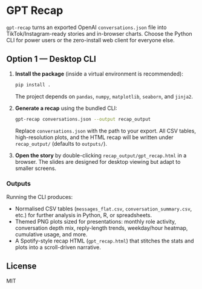 # GPT Recap

`gpt-recap` turns an exported OpenAI `conversations.json` file into TikTok/Instagram-ready stories and in-browser charts. Choose the Python CLI for power users or the zero-install web client for everyone else.

## Option 1 — Desktop CLI

1. **Install the package** (inside a virtual environment is recommended):

   ```bash
   pip install .
   ```

   The project depends on `pandas`, `numpy`, `matplotlib`, `seaborn`, and `jinja2`.

2. **Generate a recap** using the bundled CLI:

   ```bash
   gpt-recap conversations.json --output recap_output
   ```

   Replace `conversations.json` with the path to your export. All CSV tables, high-resolution plots, and the HTML recap will be written under `recap_output/` (defaults to `outputs/`).

3. **Open the story** by double-clicking `recap_output/gpt_recap.html` in a browser. The slides are designed for desktop viewing but adapt to smaller screens.

### Outputs

Running the CLI produces:

- Normalised CSV tables (`messages_flat.csv`, `conversation_summary.csv`, etc.) for further analysis in Python, R, or spreadsheets.
- Themed PNG plots sized for presentations: monthly role activity, conversation depth mix, reply-length trends, weekday/hour heatmap, cumulative usage, and more.
- A Spotify-style recap HTML (`gpt_recap.html`) that stitches the stats and plots into a scroll-driven narrative.

## License

MIT
